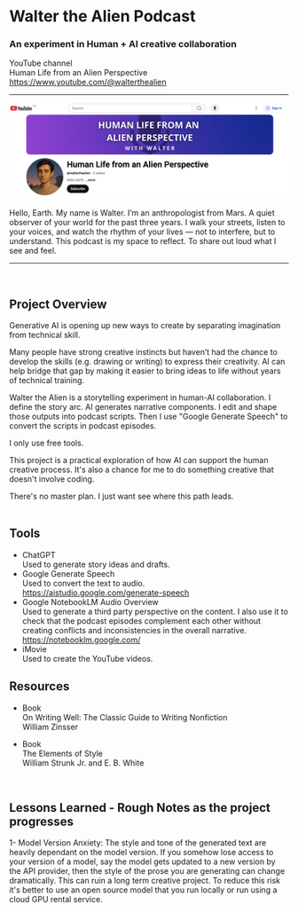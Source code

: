 # Walter the Alien Podcast
### An experiment in Human + AI creative collaboration
YouTube channel<br>
Human Life from an Alien Perspective<br>
https://www.youtube.com/@walterthealien

<hr>
<a href="https://www.youtube.com/@walterthealien">
  <img src="https://github.com/vbookshelf/Walter-the-Alien-Podcast/blob/main/images/channel.png" alt="Ep1 - Hello, Earth" width="1000">
</a>

Hello, Earth. My name is Walter. I’m an anthropologist from Mars. A quiet observer of your world for the past three years. I walk your streets, listen to your voices, and watch the rhythm of your lives — not to interfere, but to understand. This podcast is my space to reflect. To share out loud what I see and feel.

<hr>
<br>

## Project Overview

Generative AI is opening up new ways to create by separating imagination from technical skill.

Many people have strong creative instincts but haven’t had the chance to develop the skills (e.g. drawing or writing) to express their creativity. AI can help bridge that gap by making it easier to bring ideas to life without years of technical training.

Walter the Alien is a storytelling experiment in human-AI collaboration. I define the story arc. AI generates narrative components. I edit and shape those outputs into podcast scripts. Then I use "Google Generate Speech" to convert the scripts in podcast episodes. 

I only use free tools.

This project is a practical exploration of how AI can support the human creative process.
It's also a chance for me to do something creative that doesn't involve coding.

There's no master plan. I just want see where this path leads.
<br>
<br>
## Tools
- ChatGPT<br>
Used to generate story ideas and drafts.
- Google Generate Speech<br>
Used to convert the text to audio.<br>
https://aistudio.google.com/generate-speech
- Google NotebookLM Audio Overview<br>
  Used to generate a third party perspective on the content. I also use it to check that the podcast episodes complement each other without creating conflicts and inconsistencies in the overall narrative.<br>
https://notebooklm.google.com/
- iMovie<br>
Used to create the YouTube videos.

## Resources
- Book<br>
On Writing Well: The Classic Guide to Writing Nonfiction<br>
William Zinsser

- Book<br>
The Elements of Style<br>
 William Strunk Jr. and E. B. White

<br>

## Lessons Learned - Rough Notes as the project progresses
1- Model Version Anxiety: The style and tone of the generated text are heavily dependant on the model version. If you somehow lose access to your version of a model, say the model gets updated to a new version by the API provider, then the style of the prose you are generating can change dramatically. This can ruin a long term creative project. To reduce this risk it's better to use an open source model that you run locally or run using a cloud GPU rental service.


